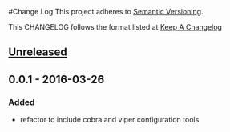 #Change Log
This project adheres to [Semantic Versioning](http://semver.org/).

This CHANGELOG follows the format listed at [Keep A Changelog](http://keepachangelog.com/)

## [Unreleased]

## 0.0.1 - 2016-03-26
### Added
- refactor to include cobra and viper configuration tools

[Unreleased]: https://github.com/yieldbot/sensupluginsmemory/compare/0.0.1....HEAD
